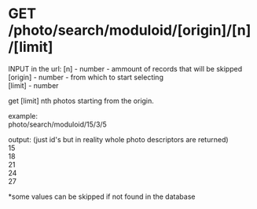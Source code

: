# GET /photo/search/moduloid/[origin]/[n]/[limit]
INPUT in the url:
    [n] - number - ammount of records that will be skipped   
    [origin] - number - from which to start selecting   
    [limit] - number  

get [limit] nth photos starting from the origin.  

example:  
photo/search/moduloid/15/3/5  

output: (just id's but in reality whole photo descriptors are returned)  
15  
18  
21  
24  
27  

*some values can be skipped if not found in the database
